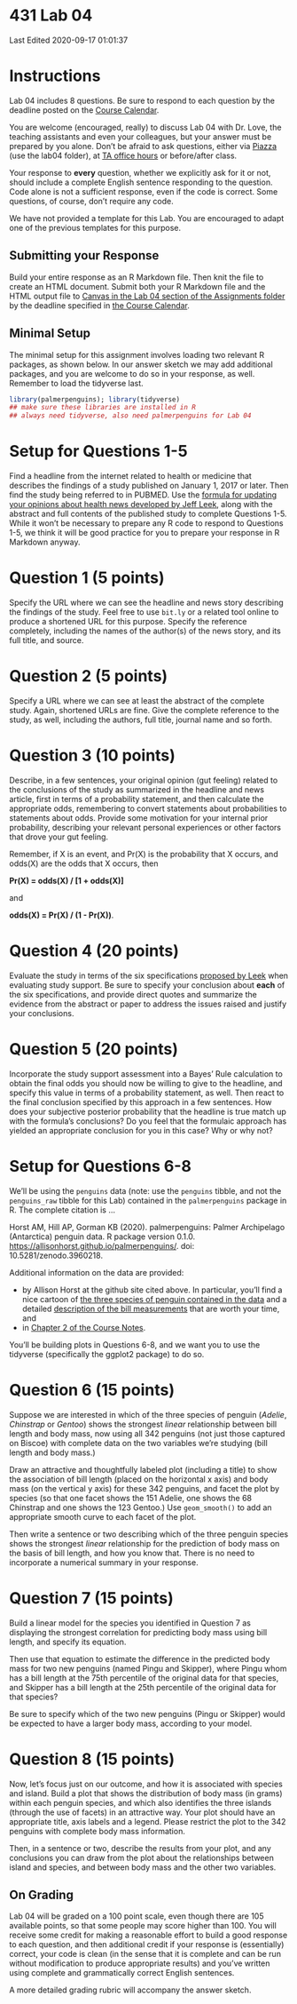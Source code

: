 431 Lab 04
================
Last Edited 2020-09-17 01:01:37

# Instructions

Lab 04 includes 8 questions. Be sure to respond to each question by the
deadline posted on the [Course
Calendar](https://thomaselove.github.io/431/calendar.html).

You are welcome (encouraged, really) to discuss Lab 04 with Dr. Love,
the teaching assistants and even your colleagues, but your answer must
be prepared by you alone. Don’t be afraid to ask questions, either via
[Piazza](https://piazza.com/case/fall2020/pqhs431) (use the lab04
folder), at [TA office
hours](https://thomaselove.github.io/431/contact.html) or before/after
class.

Your response to **every** question, whether we explicitly ask for it or
not, should include a complete English sentence responding to the
question. Code alone is not a sufficient response, even if the code is
correct. Some questions, of course, don’t require any code.

We have not provided a template for this Lab. You are encouraged to
adapt one of the previous templates for this purpose.

## Submitting your Response

Build your entire response as an R Markdown file. Then knit the file to
create an HTML document. Submit both your R Markdown file and the HTML
output file to [Canvas in the Lab 04 section of the Assignments
folder](https://canvas.case.edu) by the deadline specified in [the
Course Calendar](https://thomaselove.github.io/431/calendar.html).

## Minimal Setup

The minimal setup for this assignment involves loading two relevant R
packages, as shown below. In our answer sketch we may add additional
packages, and you are welcome to do so in your response, as well.
Remember to load the tidyverse last.

``` r
library(palmerpenguins); library(tidyverse)
## make sure these libraries are installed in R
## always need tidyverse, also need palmerpenguins for Lab 04
```

# Setup for Questions 1-5

Find a headline from the internet related to health or medicine that
describes the findings of a study published on January 1, 2017 or later.
Then find the study being referred to in PUBMED. Use the [formula for
updating your opinions about health news developed by Jeff
Leek](http://fivethirtyeight.com/features/a-formula-for-decoding-health-news/),
along with the abstract and full contents of the published study to
complete Questions 1-5. While it won’t be necessary to prepare any R
code to respond to Questions 1-5, we think it will be good practice for
you to prepare your response in R Markdown anyway.

# Question 1 (5 points)

Specify the URL where we can see the headline and news story describing
the findings of the study. Feel free to use `bit.ly` or a related tool
online to produce a shortened URL for this purpose. Specify the
reference completely, including the names of the author(s) of the news
story, and its full title, and source.

# Question 2 (5 points)

Specify a URL where we can see at least the abstract of the complete
study. Again, shortened URLs are fine. Give the complete reference to
the study, as well, including the authors, full title, journal name and
so forth.

# Question 3 (10 points)

Describe, in a few sentences, your original opinion (gut feeling)
related to the conclusions of the study as summarized in the headline
and news article, first in terms of a probability statement, and then
calculate the appropriate odds, remembering to convert statements about
probabilities to statements about odds. Provide some motivation for your
internal prior probability, describing your relevant personal
experiences or other factors that drove your gut feeling.

Remember, if X is an event, and Pr(X) is the probability that X occurs,
and odds(X) are the odds that X occurs, then

**Pr(X) = odds(X) / \[1 + odds(X)\]**

and

**odds(X) = Pr(X) / (1 - Pr(X))**.

# Question 4 (20 points)

Evaluate the study in terms of the six specifications [proposed by
Leek](http://fivethirtyeight.com/features/a-formula-for-decoding-health-news/)
when evaluating study support. Be sure to specify your conclusion about
**each** of the six specifications, and provide direct quotes and
summarize the evidence from the abstract or paper to address the issues
raised and justify your conclusions.

# Question 5 (20 points)

Incorporate the study support assessment into a Bayes’ Rule calculation
to obtain the final odds you should now be willing to give to the
headline, and specify this value in terms of a probability statement, as
well. Then react to the final conclusion specified by this approach in a
few sentences. How does your subjective posterior probability that the
headline is true match up with the formula’s conclusions? Do you feel
that the formulaic approach has yielded an appropriate conclusion for
you in this case? Why or why not?

# Setup for Questions 6-8

We’ll be using the `penguins` data (note: use the `penguins` tibble, and
not the `penguins_raw` tibble for this Lab) contained in the
`palmerpenguins` package in R. The complete citation is …

Horst AM, Hill AP, Gorman KB (2020). palmerpenguins: Palmer Archipelago
(Antarctica) penguin data. R package version 0.1.0.
<https://allisonhorst.github.io/palmerpenguins/>. doi:
10.5281/zenodo.3960218.

Additional information on the data are provided:

  - by Allison Horst at the github site cited above. In particular,
    you’ll find a nice cartoon of [the three species of penguin
    contained in the
    data](https://github.com/allisonhorst/palmerpenguins#meet-the-palmer-penguins)
    and a detailed [description of the bill
    measurements](https://github.com/allisonhorst/palmerpenguins#bill-dimensions)
    that are worth your time, and
  - in [Chapter 2 of the Course
    Notes](https://thomaselove.github.io/431-notes/looking-at-the-palmer-penguins.html).

You’ll be building plots in Questions 6-8, and we want you to use the
tidyverse (specifically the ggplot2 package) to do so.

# Question 6 (15 points)

Suppose we are interested in which of the three species of penguin
(*Adelie*, *Chinstrap* or *Gentoo*) shows the strongest *linear*
relationship between bill length and body mass, now using all 342
penguins (not just those captured on Biscoe) with complete data on the
two variables we’re studying (bill length and body mass.)

Draw an attractive and thoughtfully labeled plot (including a title) to
show the association of bill length (placed on the horizontal x axis)
and body mass (on the vertical y axis) for these 342 penguins, and facet
the plot by species (so that one facet shows the 151 Adelie, one shows
the 68 Chinstrap and one shows the 123 Gentoo.) Use `geom_smooth()` to
add an appropriate smooth curve to each facet of the plot.

Then write a sentence or two describing which of the three penguin
species shows the strongest *linear* relationship for the prediction of
body mass on the basis of bill length, and how you know that. There is
no need to incorporate a numerical summary in your response.

# Question 7 (15 points)

Build a linear model for the species you identified in Question 7 as
displaying the strongest correlation for predicting body mass using bill
length, and specify its equation.

Then use that equation to estimate the difference in the predicted body
mass for two new penguins (named Pingu and Skipper), where Pingu whom
has a bill length at the 75th percentile of the original data for that
species, and Skipper has a bill length at the 25th percentile of the
original data for that species?

Be sure to specify which of the two new penguins (Pingu or Skipper)
would be expected to have a larger body mass, according to your model.

# Question 8 (15 points)

Now, let’s focus just on our outcome, and how it is associated with
species and island. Build a plot that shows the distribution of body
mass (in grams) within each penguin species, and which also identifies
the three islands (through the use of facets) in an attractive way. Your
plot should have an appropriate title, axis labels and a legend. Please
restrict the plot to the 342 penguins with complete body mass
information.

Then, in a sentence or two, describe the results from your plot, and any
conclusions you can draw from the plot about the relationships between
island and species, and between body mass and the other two variables.

## On Grading

Lab 04 will be graded on a 100 point scale, even though there are 105
available points, so that some people may score higher than 100. You
will receive some credit for making a reasonable effort to build a good
response to each question, and then additional credit if your response
is (essentially) correct, your code is clean (in the sense that it is
complete and can be run without modification to produce appropriate
results) and you’ve written using complete and grammatically correct
English sentences.

A more detailed grading rubric will accompany the answer sketch.

